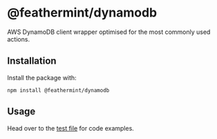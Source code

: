 # @feathermint/dynamodb

AWS DynamoDB client wrapper optimised for the most commonly used actions.

## Installation

Install the package with:

```
npm install @feathermint/dynamodb
```

## Usage

Head over to the [test file](https://github.com/feathermint/dynamodb/blob/master/test/object_storage.test.ts) for code examples.
